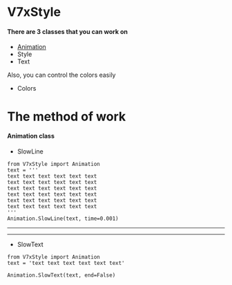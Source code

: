 # V7xStyle
#### There are 3 classes that you can work on
* [Animation](https://github.com/No-Name-404/V7xStyle/blob/master/README.md#animation-class)
* Style
* Text

Also, you can control the colors easily
* Colors


# The method of work
#### Animation class
* SlowLine
```
from V7xStyle import Animation
text = '''
text text text text text text
text text text text text text
text text text text text text
text text text text text text
text text text text text text
text text text text text text
'''
Animation.SlowLine(text, time=0.001)
```
-------------------
__________________________
* SlowText
```
from V7xStyle import Animation
text = 'text text text text text text'

Animation.SlowText(text, end=False)
```




